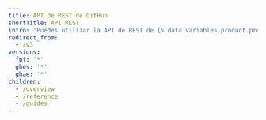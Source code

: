 ```yaml
---
title: API de REST de GitHub
shortTitle: API REST
intro: 'Puedes utilizar la API de REST de {% data variables.product.prodname_dotcom %} para crear llamadas y obtener los datos que necesitas para integrar con GitHub.'
redirect_from:
  - /v3
versions:
  fpt: '*'
  ghes: '*'
  ghae: '*'
children:
  - /overview
  - /reference
  - /guides
---
```


